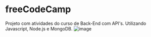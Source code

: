 # freeCodeCamp
 Projeto com atividades do curso de Back-End com API's. Utilizando Javascript, Node.js e MongoDB.
![image](https://user-images.githubusercontent.com/41628589/209672061-5961f834-be31-4a5e-ae1d-bbb6ced53fac.png)

